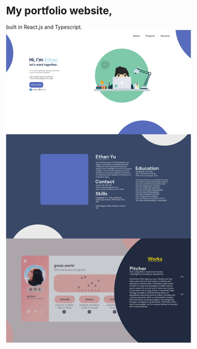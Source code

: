# My portfolio website,
built in React.js and Typescript.
![alt text](https://github.com/eykyu-dev/portfolio/blob/main/page%203.png)
